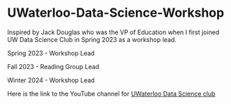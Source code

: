 # UWaterloo-Data-Science-Workshop
Inspired by Jack Douglas who was the VP of Education when I first joined UW Data Science Club in Spring 2023 as a workshop lead.

Spring 2023 - Workshop Lead  

Fall 2023 - Reading Group Lead

Winter 2024 - Workshop Lead

Here is the link to the YouTube channel for [UWaterloo Data Science club](https://youtube.com/@uwaterloodsc?si=oTYmVHPhbY9Ql1eN)
